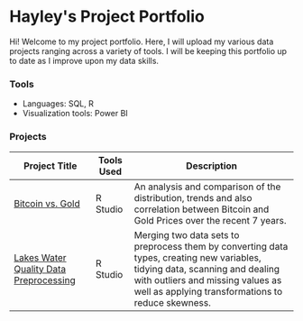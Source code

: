 # Hayley's Project Portfolio
Hi! Welcome to my project portfolio. Here, I will upload my various data projects ranging across a variety of tools. I will be keeping this portfolio up to date as I improve upon my data skills.

### Tools
- Languages: SQL, R
- Visualization tools: Power BI

### Projects
| Project Title  | Tools Used | Description |
| ------------- | ------------- |-------------
| [Bitcoin vs. Gold](https://github.com/hayleydinh/Project-Portfolio/tree/main/Bitcoin%20and%20Gold%20Prices%20R%20Analysis)  | R Studio  | An analysis and comparison of the distribution, trends and also correlation between Bitcoin and Gold Prices over the recent 7 years.
| [Lakes Water Quality Data Preprocessing](https://github.com/hayleydinh/Project-Portfolio/tree/main/Lakes%20Water%20Quality)  | R Studio  | Merging two data sets to preprocess them by converting data types, creating new variables, tidying data, scanning and dealing with outliers and missing values as well as applying transformations to reduce skewness.
